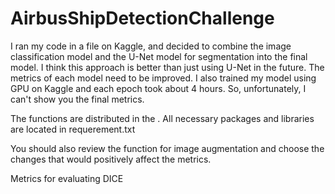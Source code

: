 # AirbusShipDetectionChallenge

I ran my code in a file on Kaggle, and decided to combine the image classification model and the U-Net model for segmentation into the final model.
I think this approach is better than just using U-Net in the future. The metrics of each model need to be improved.
I also trained my model using GPU on Kaggle and each epoch took about 4 hours. So, unfortunately, I can't show you the final metrics.

The functions are distributed in the . 
All necessary packages and libraries are located in requerement.txt 

You should also review the function for image augmentation and choose the changes that would positively affect the metrics.

Metrics for evaluating DICE
